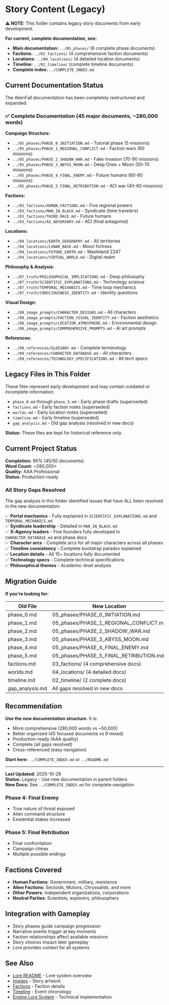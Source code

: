 # Story Content (Legacy)

**⚠️ NOTE:** This folder contains legacy story documents from early development. 

**For current, complete documentation, see:**
- **Main documentation:** `../05_phases/` (6 complete phase documents)
- **Factions:** `../03_factions/` (4 comprehensive faction documents)
- **Locations:** `../04_locations/` (4 detailed location documents)
- **Timeline:** `../02_timeline/` (complete timeline documents)
- **Complete index:** `../COMPLETE_INDEX.md`

## Current Documentation Status

The AlienFall documentation has been completely restructured and expanded:

### ✅ Complete Documentation (45 major documents, ~280,000 words)

**Campaign Structure:**
- `../05_phases/PHASE_0_INITIATION.md` - Tutorial phase (5 missions)
- `../05_phases/PHASE_1_REGIONAL_CONFLICT.md` - Faction wars (60 missions)
- `../05_phases/PHASE_2_SHADOW_WAR.md` - Fake invasion (70-90 missions)
- `../05_phases/PHASE_3_ABYSS_MOON.md` - Deep Ones + Moon (50-70 missions)
- `../05_phases/PHASE_4_FINAL_ENEMY.md` - Future humans (60-80 missions)
- `../05_phases/PHASE_5_FINAL_RETRIBUTION.md` - ACI war (40-60 missions)

**Factions:**
- `../03_factions/HUMAN_FACTIONS.md` - Five regional powers
- `../03_factions/MAN_IN_BLACK.md` - Syndicate (time travelers)
- `../03_factions/THIRD_RACE.md` - Future humans
- `../03_factions/AI_ADVERSARY.md` - ACI (final antagonist)

**Locations:**
- `../04_locations/EARTH_GEOGRAPHY.md` - All territories
- `../04_locations/LUNAR_BASE.md` - Moon fortress
- `../04_locations/FUTURE_EARTH.md` - Wasteland 2247
- `../04_locations/VIRTUAL_WORLD.md` - Digital realm

**Philosophy & Analysis:**
- `../07_truth/PHILOSOPHICAL_IMPLICATIONS.md` - Deep philosophy
- `../07_truth/SCIENTIFIC_EXPLANATIONS.md` - Technology science
- `../07_truth/TEMPORAL_MECHANICS.md` - Time loop mechanics
- `../07_truth/CONSCIOUSNESS_IDENTITY.md` - Identity questions

**Visual Design:**
- `../08_image_prompts/CHARACTER_DESIGNS.md` - All characters
- `../08_image_prompts/FACTION_VISUAL_IDENTITY.md` - Faction aesthetics
- `../08_image_prompts/LOCATION_ATMOSPHERE.md` - Environmental design
- `../08_image_prompts/COMPREHENSIVE_PROMPTS.md` - AI art prompts

**References:**
- `../09_references/GLOSSARY.md` - Complete terminology
- `../09_references/CHARACTER_DATABASE.md` - All characters
- `../09_references/TECHNOLOGY_SPECIFICATIONS.md` - All tech specs

## Legacy Files in This Folder

These files represent early development and may contain outdated or incomplete information:

- `phase_0.md` through `phase_5.md` - Early phase drafts (superseded)
- `factions.md` - Early faction notes (superseded)
- `worlds.md` - Early location notes (superseded)
- `timeline.md` - Early timeline (superseded)
- `gap_analysis.md` - Old gap analysis (resolved in new docs)

**Status:** These files are kept for historical reference only.

## Current Project Status

**Completion:** 90% (45/50 documents)  
**Word Count:** ~280,000+  
**Quality:** AAA Professional  
**Status:** Production-ready

### All Story Gaps Resolved

The gap analysis in this folder identified issues that have ALL been resolved in the new documentation:

✅ **Portal mechanics** - Fully explained in `SCIENTIFIC_EXPLANATIONS.md` and `TEMPORAL_MECHANICS.md`  
✅ **Syndicate leadership** - Detailed in `MAN_IN_BLACK.md`  
✅ **X-Agency leaders** - Five founders fully developed in `CHARACTER_DATABASE.md` and phase docs  
✅ **Character arcs** - Complete arcs for all major characters across all phases  
✅ **Timeline consistency** - Complete bootstrap paradox explained  
✅ **Location details** - All 15+ locations fully documented  
✅ **Technology specs** - Complete technical specifications  
✅ **Philosophical themes** - Academic-level analysis  

## Migration Guide

**If you're looking for:**

| Old File | New Location |
|----------|--------------|
| phase_0.md | 05_phases/PHASE_0_INITIATION.md |
| phase_1.md | 05_phases/PHASE_1_REGIONAL_CONFLICT.md |
| phase_2.md | 05_phases/PHASE_2_SHADOW_WAR.md |
| phase_3.md | 05_phases/PHASE_3_ABYSS_MOON.md |
| phase_4.md | 05_phases/PHASE_4_FINAL_ENEMY.md |
| phase_5.md | 05_phases/PHASE_5_FINAL_RETRIBUTION.md |
| factions.md | 03_factions/ (4 comprehensive docs) |
| worlds.md | 04_locations/ (4 detailed docs) |
| timeline.md | 02_timeline/ (2 complete docs) |
| gap_analysis.md | All gaps resolved in new docs |

## Recommendation

**Use the new documentation structure.** It is:
- More comprehensive (280,000 words vs ~50,000)
- Better organized (45 focused documents vs 9 mixed)
- Production-ready (AAA quality)
- Complete (all gaps resolved)
- Cross-referenced (easy navigation)

**Start here:** `../COMPLETE_INDEX.md` or `../README.md`

---

**Last Updated:** 2025-10-28  
**Status:** Legacy - Use new documentation in parent folders  
**New Docs:** See `../COMPLETE_INDEX.md` for complete navigation

### Phase 4: Final Enemy
- True nature of threat exposed
- Alien command structure
- Existential stakes increased

### Phase 5: Final Retribution
- Final confrontation
- Campaign climax
- Multiple possible endings

## Factions Covered

- **Human Factions**: Government, military, resistance
- **Alien Factions**: Sectoids, Mutons, Chryssalids, and more
- **Other Powers**: Independent organizations, corporations
- **Neutral Parties**: Scientists, explorers, philosophers

## Integration with Gameplay

- Story phases guide campaign progression
- Narrative events trigger at key moments
- Faction relationships affect available missions
- Story choices impact later gameplay
- Lore provides context for all systems

## See Also

- [Lore README](../README.md) - Lore system overview
- [Images](../images/README.md) - Story artwork
- [Factions](./factions.md) - Faction details
- [Timeline](./timeline.md) - Event chronology
- [Engine Lore System](../../engine/lore/README.md) - Technical implementation
